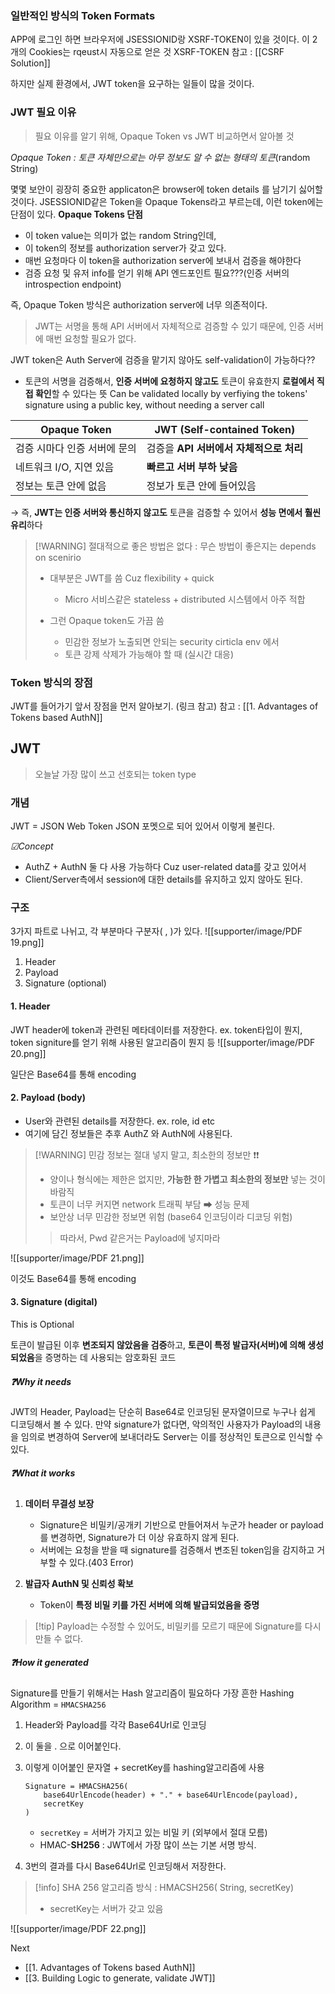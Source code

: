 
### 일반적인 방식의 Token Formats
APP에 로그인 하면 브라우저에 JSESSIONID랑 XSRF-TOKEN이 있을 것이다.
이 2개의 Cookies는 rqeust시 자동으로 얻은 것 
XSRF-TOKEN 참고 : [[CSRF Solution]]

하지만 실제 환경에서, JWT token을 요구하는 일들이 많을 것이다.

### JWT 필요 이유 
> 필요 이유를 알기 위해, Opaque Token vs JWT 비교하면서 알아볼 것 

*Opaque Token : 토큰 자체만으로는 아무 정보도 알 수 없는 형태의 토큰*(random String)

몇몇 보안이 굉장히 중요한 applicaton은 browser에 token details 를 남기기 싫어할 것이다.
JSESSIONID같은 Token을 Opaque Tokens라고 부르는데, 이런 token에는 단점이 있다.
**Opaque Tokens 단점** 
- 이 token value는 의미가 없는 random String인데,
- 이 token의 정보를 authorization server가 갖고 있다.
- 매번 요청마다 이 token을  authorization server에 보내서 검증을 해야한다
- 검증 요청 및 유저 info를 얻기 위해 API 엔드포인트 필요???(인증 서버의 introspection endpoint)

즉, Opaque Token 방식은 authorization server에 너무 의존적이다.


> JWT는 서명을 통해 API 서버에서 자체적으로 검증할 수 있기 때문에, 인증 서버에 매번 요청할 필요가 없다.

JWT token은 Auth Server에 검증을 맡기지 않아도 self-validation이 가능하다??
- 토큰의 서명을 검증해서, **인증 서버에 요청하지 않고도** 토큰이 유효한지 **로컬에서 직접 확인**할 수 있다는 뜻
Can be validated locally by verfiying the tokens' signature using a public key, without needing a server call

| Opaque Token     | JWT (Self-contained Token) |
| ---------------- | -------------------------- |
| 검증 시마다 인증 서버에 문의 | 검증을 **API 서버에서 자체적으로 처리**  |
| 네트워크 I/O, 지연 있음  | **빠르고 서버 부하 낮음**           |
| 정보는 토큰 안에 없음     | 정보가 토큰 안에 들어있음             |
→ 즉, **JWT는 인증 서버와 통신하지 않고도** 토큰을 검증할 수 있어서 **성능 면에서 훨씬 유리**하다


> [!WARNING] 절대적으로 좋은 방법은 없다 : 무슨 방법이 좋은지는 depends on scenirio
> - 대부분은 JWT를 씀 Cuz flexibility + quick
> 	- Micro 서비스같은 stateless + distributed 시스템에서 아주 적합 
> 	  
> - 그런 Opaque token도 가끔 씀 
> 	- 민감한 정보가 노출되면 안되는 security cirticla env 에서 
> 	- 토큰 강제 삭제가 가능해야 할 때 (실시간 대응)

### Token 방식의 장점 
JWT를 들어가기 앞서 장점을 먼저 알아보기. (링크 참고)
참고 : [[1. Advantages of Tokens based AuthN]]
## JWT
> 오늘날 가장 많이 쓰고 선호되는 token type 

### 개념 
JWT = JSON Web Token
JSON 포멧으로 되어 있어서 이렇게 불린다.

*☑Concept*
- AuthZ + AuthN 둘 다 사용 가능하다 Cuz user-related data를 갖고 있어서
- Client/Server측에서 session에 대한 details를 유지하고 있지 않아도 된다.

### 구조 
3가지 파트로 나뉘고, 각 부분마다 구분자( , )가 있다.
![[supporter/image/PDF 19.png]]
1. Header
2. Payload
3. Signature (optional)

#### 1. Header
JWT header에 token과 관련된 메타데이터를 저장한다. 
ex. token타입이 뭔지, token signiture를 얻기 위해 사용된 알고리즘이 뭔지 등 
![[supporter/image/PDF 20.png]]

일단은 Base64를 통해 encoding 

#### 2. Payload (body)
- User와 관련된 details를 저장한다. ex. role, id etc 
- 여기에 담긴 정보들은 추후 AuthZ 와 AuthN에 사용된다.


> [!WARNING] 민감 정보는 절대 넣지 말고, 최소한의 정보만 ❗❗
> - 양이나 형식에는 제한은 없지만, **가능한 한 가볍고 최소한의 정보만** 넣는 것이 바람직
> - 토큰이 너무 커지면 network 트래픽 부담  ➡ 성능 문제 
> - 보안상 너무 민감한 정보면 위험 (base64 인코딩이라 디코딩 위험) 
> > 따라서, Pwd 같은거는 Payload에 넣지마라 

![[supporter/image/PDF 21.png]]

이것도 Base64를 통해 encoding 


#### 3. Signature (digital)
This is Optional

토큰이 발급된 이후 **변조되지 않았음을 검증**하고, **토큰이 특정 발급자(서버)에 의해 생성되었음**을 증명하는 데 사용되는 암호화된 코드

##### ❓Why it needs 
JWT의 Header, Payload는 단순히 Base64로 인코딩된 문자열이므로 누구나 쉽게 디코딩해서 볼 수 있다.
만약 signature가 없다면, 악의적인 사용자가 Payload의 내용을 임의로 변경하여 Server에 보내더라도 Server는 이를 정상적인 토큰으로 인식할 수 있다.

##### ❓What it works 
1. **데이터 무결성 보장**
	- Signature은 비밀키/공개키 기반으로 만들어져서 누군가 header or payload를 변경하면, Signature가 더 이상 유효하지 않게 된다.
	- 서버에는 요청을 받을 때 signature를 검증해서 변조된 token임을 감지하고 거부할 수 있다.(403 Error)

2. **발급자 AuthN 및 신뢰성 확보**
	- Token이 **특정 비밀 키를 가진 서버에 의해 발급되었음을 증명** 

>[!tip] Payload는 수정할 수 있어도, 비밀키를 모르기 때문에  Signature를 다시 만들 수 없다.

##### ❓How it generated 
Signature를 만들기 위해서는 Hash 알고리즘이 필요하다
가장 흔한 Hashing Algorithm = `HMACSHA256`

1. Header와 Payload를 각각 Base64Url로 인코딩 
2. 이 둘을 . 으로 이어붙인다.
3. 이렇게 이어붙인 문자열 + secretKey를 hashing알고리즘에 사용 
	```
	Signature = HMACSHA256(
	    base64UrlEncode(header) + "." + base64UrlEncode(payload),
	    secretKey
	)
	```
	- `secretKey` = 서버가 가지고 있는 비밀 키 (외부에서 절대 모름)
	- HMAC-**SH256** : JWT에서 가장 많이 쓰는 기본 서명 방식.

4. 3번의 결과를 다시 Base64Url로 인코딩해서 저장한다. 

>[!info] SHA 256 알고리즘 방식 : HMACSH256( String, secretKey)
>- secretKey는 서버가 갖고 있음 

![[supporter/image/PDF 22.png]]



Next 
- [[1. Advantages of Tokens based AuthN]]
- [[3. Building Logic to generate, validate JWT]]








